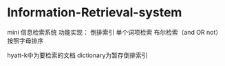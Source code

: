 # Information-Retrieval-system
mini 信息检索系统
功能实现：
倒排索引
单个词项检索
布尔检索（and OR not）
按照字母排序

hyatt-k中为要检索的文档
dictionary为暂存倒排索引
